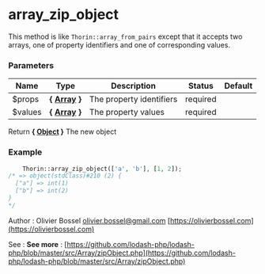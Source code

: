 # array_zip_object

This method is like `Thorin::array_from_pairs` except that it accepts two arrays,
one of property identifiers and one of corresponding values.



### Parameters
Name  |  Type  |  Description  |  Status  |  Default
------------  |  ------------  |  ------------  |  ------------  |  ------------
$props  |  **{ [Array](http://php.net/manual/en/language.types.array.php) }**  |  The property identifiers  |  required  |
$values  |  **{ [Array](http://php.net/manual/en/language.types.array.php) }**  |  The property values  |  required  |

Return **{ [Object](http://php.net/manual/en/language.types.object.php) }** The new object

### Example
```php
	Thorin::array_zip_object(['a', 'b'], [1, 2]);
/* => object(stdClass)#210 (2) {
  ["a"] => int(1)
  ["b"] => int(2)
}
*/
```
Author : Olivier Bossel [olivier.bossel@gmail.com](mailto:olivier.bossel@gmail.com) [https://olivierbossel.com](https://olivierbossel.com)

See : **See more** : [https://github.com/lodash-php/lodash-php/blob/master/src/Array/zipObject.php](https://github.com/lodash-php/lodash-php/blob/master/src/Array/zipObject.php)